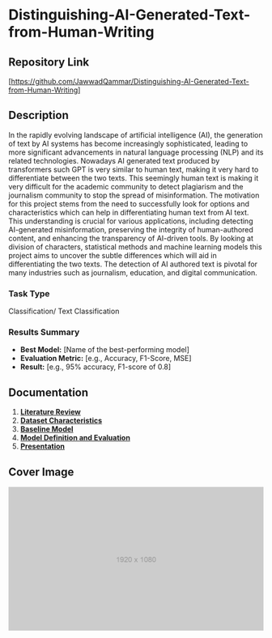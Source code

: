 # Distinguishing-AI-Generated-Text-from-Human-Writing

## Repository Link

[https://github.com/JawwadQammar/Distinguishing-AI-Generated-Text-from-Human-Writing]

## Description

In the rapidly evolving landscape of artificial intelligence (AI), the generation of text by AI systems has become increasingly sophisticated, leading to more significant advancements in natural language processing (NLP) and its related technologies. Nowadays AI generated text produced by transformers such GPT is very similar to human text, making it very hard to differentiate between the two texts. This seemingly human text is making it very difficult for the academic community to detect plagiarism and the journalism community to stop the spread of misinformation.
The motivation for this project stems from the need to successfully look for options and characteristics which can help in differentiating human text from AI text. 
This understanding is crucial for various applications, including detecting AI-generated misinformation, preserving the integrity of human-authored content, and enhancing the transparency of AI-driven tools.
By looking at division of characters, statistical methods and machine learning models this project aims to uncover the subtle differences which will aid in differentiating the two texts.
The detection of AI authored text is pivotal for many industries such as journalism, education, and digital communication.


### Task Type

Classification/ Text Classification

### Results Summary

- **Best Model:** [Name of the best-performing model]
- **Evaluation Metric:** [e.g., Accuracy, F1-Score, MSE]
- **Result:** [e.g., 95% accuracy, F1-score of 0.8]

## Documentation

1. **[Literature Review](0_LiteratureReview/README.md)**
2. **[Dataset Characteristics](1_DatasetCharacteristics/exploratory_data_analysis.ipynb)**
3. **[Baseline Model](2_BaselineModel/baseline_model.ipynb)**
4. **[Model Definition and Evaluation](3_Model/model_definition_evaluation)**
5. **[Presentation](4_Presentation/README.md)**

## Cover Image

![Project Cover Image](CoverImage/cover_image.png)
